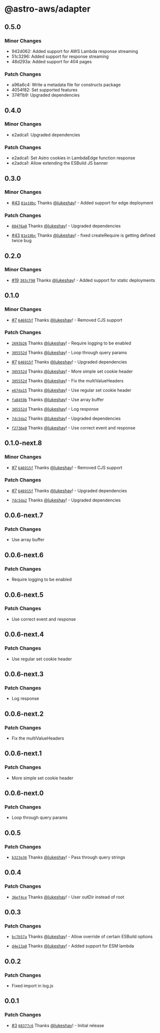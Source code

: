 # @astro-aws/adapter

## 0.5.0

### Minor Changes

- 942d062: Added support for AWS Lambda response streaming
- 51c3296: Added support for response streaming
- 48d293a: Added support for 404 pages

### Patch Changes

- a96a6c4: Write a metadata file for constructs package
- 4054f82: Set supported features
- 374f1b9: Upgraded dependencies

## 0.4.0

### Minor Changes

- e2adca1: Upgraded dependencies

### Patch Changes

- e2adca1: Set Astro cookies in LambdaEdge function response
- e2adca1: Allow extending the ESBuild JS banner

## 0.3.0

### Minor Changes

- [#43](https://github.com/lukeshay/astro-aws/pull/43) [`81e10bc`](https://github.com/lukeshay/astro-aws/commit/81e10bc93d6febcdb1571150c29af5c63239b9a6) Thanks [@lukeshay](https://github.com/lukeshay)! - Added support for edge deployment

### Patch Changes

- [`08476a0`](https://github.com/lukeshay/astro-aws/commit/08476a081c2c6bbac8b5beab1ca2afea6e7e2c60) Thanks [@lukeshay](https://github.com/lukeshay)! - Upgraded dependencies

- [#43](https://github.com/lukeshay/astro-aws/pull/43) [`81e10bc`](https://github.com/lukeshay/astro-aws/commit/81e10bc93d6febcdb1571150c29af5c63239b9a6) Thanks [@lukeshay](https://github.com/lukeshay)! - fixed createRequire is getting defined twice bug

## 0.2.0

### Minor Changes

- [#19](https://github.com/lukeshay/astro-aws/pull/19) [`303cf98`](https://github.com/lukeshay/astro-aws/commit/303cf98e055330e811744f18645d7936c80a0a5c) Thanks [@lukeshay](https://github.com/lukeshay)! - Added support for static deployments

## 0.1.0

### Minor Changes

- [#7](https://github.com/lukeshay/astro-aws/pull/7) [`646915f`](https://github.com/lukeshay/astro-aws/commit/646915f227c27af02084e7fe7b1c1e69c9ad9e7d) Thanks [@lukeshay](https://github.com/lukeshay)! - Removed CJS support

### Patch Changes

- [`2693b26`](https://github.com/lukeshay/astro-aws/commit/2693b26e90fb112ead1ca87712381830b9527e21) Thanks [@lukeshay](https://github.com/lukeshay)! - Require logging to be enabled

- [`305552d`](https://github.com/lukeshay/astro-aws/commit/305552d954e60b59dc56cbae6b3e9843d282795f) Thanks [@lukeshay](https://github.com/lukeshay)! - Loop through query params

- [#7](https://github.com/lukeshay/astro-aws/pull/7) [`646915f`](https://github.com/lukeshay/astro-aws/commit/646915f227c27af02084e7fe7b1c1e69c9ad9e7d) Thanks [@lukeshay](https://github.com/lukeshay)! - Upgraded dependencies

- [`305552d`](https://github.com/lukeshay/astro-aws/commit/305552d954e60b59dc56cbae6b3e9843d282795f) Thanks [@lukeshay](https://github.com/lukeshay)! - More simple set cookie header

- [`305552d`](https://github.com/lukeshay/astro-aws/commit/305552d954e60b59dc56cbae6b3e9843d282795f) Thanks [@lukeshay](https://github.com/lukeshay)! - Fix the multiValueHeaders

- [`e67da15`](https://github.com/lukeshay/astro-aws/commit/e67da154a9584fd1c52e1b71197598d1133d4181) Thanks [@lukeshay](https://github.com/lukeshay)! - Use regular set cookie header

- [`fa8459b`](https://github.com/lukeshay/astro-aws/commit/fa8459b7d832af1d3b618acd4bd5aa32861ab8b5) Thanks [@lukeshay](https://github.com/lukeshay)! - Use array buffer

- [`305552d`](https://github.com/lukeshay/astro-aws/commit/305552d954e60b59dc56cbae6b3e9843d282795f) Thanks [@lukeshay](https://github.com/lukeshay)! - Log response

- [`7dc5da2`](https://github.com/lukeshay/astro-aws/commit/7dc5da287af714b83e39b13a59eb2839d65c16d1) Thanks [@lukeshay](https://github.com/lukeshay)! - Upgraded dependencies

- [`f2736e0`](https://github.com/lukeshay/astro-aws/commit/f2736e02afbc100a26b1fa29907e4960549bad31) Thanks [@lukeshay](https://github.com/lukeshay)! - Use correct event and response

## 0.1.0-next.8

### Minor Changes

- [#7](https://github.com/lukeshay/astro-aws/pull/7) [`646915f`](https://github.com/lukeshay/astro-aws/commit/646915f227c27af02084e7fe7b1c1e69c9ad9e7d) Thanks [@lukeshay](https://github.com/lukeshay)! - Removed CJS support

### Patch Changes

- [#7](https://github.com/lukeshay/astro-aws/pull/7) [`646915f`](https://github.com/lukeshay/astro-aws/commit/646915f227c27af02084e7fe7b1c1e69c9ad9e7d) Thanks [@lukeshay](https://github.com/lukeshay)! - Upgraded dependencies

- [`7dc5da2`](https://github.com/lukeshay/astro-aws/commit/7dc5da287af714b83e39b13a59eb2839d65c16d1) Thanks [@lukeshay](https://github.com/lukeshay)! - Upgraded dependencies

## 0.0.6-next.7

### Patch Changes

- Use array buffer

## 0.0.6-next.6

### Patch Changes

- Require logging to be enabled

## 0.0.6-next.5

### Patch Changes

- Use correct event and response

## 0.0.6-next.4

### Patch Changes

- Use regular set cookie header

## 0.0.6-next.3

### Patch Changes

- Log response

## 0.0.6-next.2

### Patch Changes

- Fix the multiValueHeaders

## 0.0.6-next.1

### Patch Changes

- More simple set cookie header

## 0.0.6-next.0

### Patch Changes

- Loop through query params

## 0.0.5

### Patch Changes

- [`b323e36`](https://github.com/lukeshay/astro-aws/commit/b323e366601f101a45f84e1a3a41179b4e393655) Thanks [@lukeshay](https://github.com/lukeshay)! - Pass through query strings

## 0.0.4

### Patch Changes

- [`36ef4ce`](https://github.com/lukeshay/astro-aws/commit/36ef4ce54a834509c53f2ba5f768c66e974d21a4) Thanks [@lukeshay](https://github.com/lukeshay)! - User outDir instead of root

## 0.0.3

### Patch Changes

- [`bc7b57a`](https://github.com/lukeshay/astro-aws/commit/bc7b57a3539e638ecb43ebbfdeee877092db6b81) Thanks [@lukeshay](https://github.com/lukeshay)! - Allow override of certain ESBuild options

- [`d4e13a0`](https://github.com/lukeshay/astro-aws/commit/d4e13a060f30702d50e3cd2d3d076549b6aa4da9) Thanks [@lukeshay](https://github.com/lukeshay)! - Added support for ESM lambda

## 0.0.2

### Patch Changes

- Fixed import in log.js

## 0.0.1

### Patch Changes

- [#3](https://github.com/lukeshay/astro-aws/pull/3) [`68377c6`](https://github.com/lukeshay/astro-aws/commit/68377c6e2d5b3cf6fe53f706421d95161aba91f7) Thanks [@lukeshay](https://github.com/lukeshay)! - Initial release
